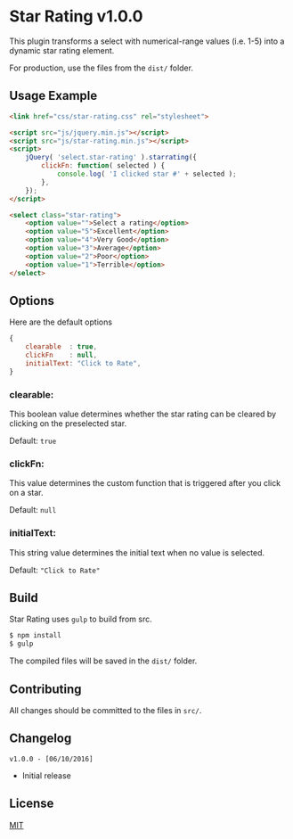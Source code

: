 # Star Rating v1.0.0

This plugin transforms a select with numerical-range values (i.e. 1-5) into a dynamic star rating element.

For production, use the files from the `dist/` folder.

## Usage Example

```html
<link href="css/star-rating.css" rel="stylesheet">

<script src="js/jquery.min.js"></script>
<script src="js/star-rating.min.js"></script>
<script>
	jQuery( 'select.star-rating' ).starrating({
		clickFn: function( selected ) {
			console.log( 'I clicked star #' + selected );
		},
	});
</script>

<select class="star-rating">
	<option value="">Select a rating</option>
	<option value="5">Excellent</option>
	<option value="4">Very Good</option>
	<option value="3">Average</option>
	<option value="2">Poor</option>
	<option value="1">Terrible</option>
</select>
```

## Options

Here are the default options

```js
{
    clearable  : true,
    clickFn    : null,
    initialText: "Click to Rate",
}
```

### clearable:

This boolean value determines whether the star rating can be cleared by clicking on the preselected star.

Default: `true`

### clickFn:

This value determines the custom function that is triggered after you click on a star.

Default: `null`

### initialText:

This string value determines the initial text when no value is selected.

Default: `"Click to Rate"`

## Build

Star Rating uses `gulp` to build from src.

```bash
$ npm install
$ gulp
```

The compiled files will be saved in the `dist/` folder.

## Contributing

All changes should be committed to the files in `src/`.

## Changelog

`v1.0.0 - [06/10/2016]`

- Initial release

## License

[MIT](/LICENSE)
